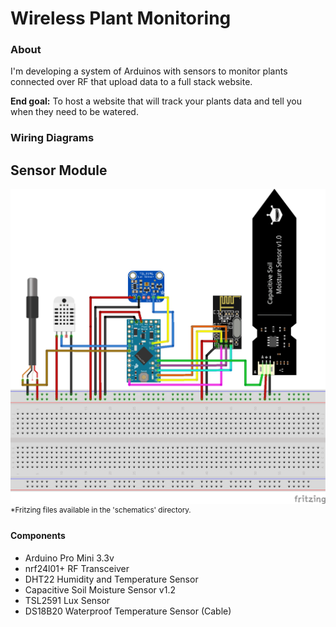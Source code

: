 # Wireless Plant Monitoring
### About
I'm developing a system of Arduinos with sensors to monitor plants connected over RF that upload data to a full stack website.

**End goal:** To host a website that will track your plants data and tell you when they need to be watered.

### Wiring Diagrams
## Sensor Module
![Fritzing Breadboard Wiring Diagram](https://github.com/Matthew-Hubbard/Plant_Monitor_Project/blob/master/schematics/Plant_Monitoring_Project_v1.0_bb.png)
<sup>\*Fritzing files available in the 'schematics' directory.</sup>
#### Components
- Arduino Pro Mini 3.3v
- nrf24l01+ RF Transceiver
- DHT22 Humidity and Temperature Sensor
- Capacitive Soil Moisture Sensor v1.2
- TSL2591 Lux Sensor
- DS18B20 Waterproof Temperature Sensor (Cable)


